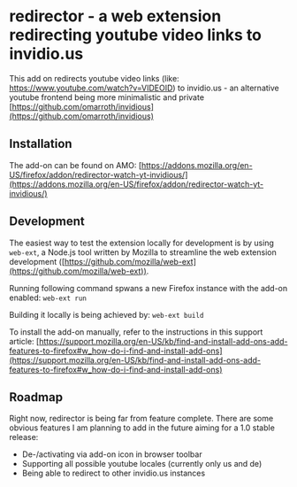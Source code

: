 # redirector - a web extension redirecting youtube video links to invidio.us

This add on redirects youtube video links (like:
https://www.youtube.com/watch?v=VIDEOID) to invidio.us - an alternative youtube
frontend being more minimalistic and private [https://github.com/omarroth/invidious](https://github.com/omarroth/invidious)

## Installation

The add-on can be found on AMO:
[https://addons.mozilla.org/en-US/firefox/addon/redirector-watch-yt-invidious/](https://addons.mozilla.org/en-US/firefox/addon/redirector-watch-yt-invidious/)

## Development

The easiest way to test the extension locally for development is by using
`web-ext`, a Node.js tool written by Mozilla to streamline the web extension
development ([https://github.com/mozilla/web-ext](https://github.com/mozilla/web-ext)).

Running following command spwans a new Firefox instance with the add-on enabled:
`web-ext run`

Building it locally is being achieved by:
`web-ext build`

To install the add-on manually, refer to the instructions in this support
article:
[https://support.mozilla.org/en-US/kb/find-and-install-add-ons-add-features-to-firefox#w_how-do-i-find-and-install-add-ons](https://support.mozilla.org/en-US/kb/find-and-install-add-ons-add-features-to-firefox#w_how-do-i-find-and-install-add-ons)


## Roadmap

Right now, redirector is being far from feature complete. There are some obvious
features I am planning to add in the future aiming for a 1.0 stable release:

- De-/activating via add-on icon in browser toolbar
- Supporting all possible youtube locales (currently only us and de)
- Being able to redirect to other invidio.us instances
